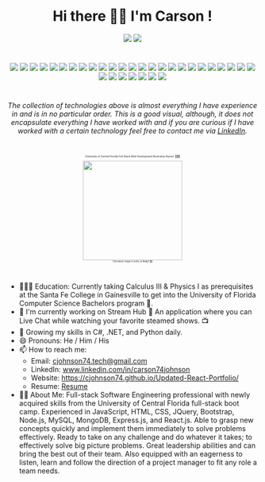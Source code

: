 <h1 align="center">Hi there 👋🏽 I'm Carson !</h1>

<!--
**cjohnson74/cjohnson74** is a ✨_special_✨ repository because its `README.md` (this file) appears on your GitHub profile.-->

<p align="center"><img src="https://github-readme-stats.vercel.app/api?username=cjohnson74&theme=dark" /> <img src="https://github-readme-streak-stats.herokuapp.com/?user=cjohnson74&theme=gruvbox"/></p>

#

<p align="center"><img src="https://img.shields.io/badge/CSS3-1572B6?style=for-the-badge&logo=css3&logoColor=white" /> <img src="https://img.shields.io/badge/HTML5-E34F26?style=for-the-badge&logo=html5&logoColor=white" /> <img src="https://img.shields.io/badge/JavaScript-323330?style=for-the-badge&logo=javascript&logoColor=F7DF1E" /> <img src="https://img.shields.io/badge/MySQL-005C84?style=for-the-badge&logo=mysql&logoColor=white" /> <img src="https://img.shields.io/badge/GraphQl-E10098?style=for-the-badge&logo=graphql&logoColor=white" /> <img src="https://img.shields.io/badge/Apollo%20GraphQL-311C87?&style=for-the-badge&logo=Apollo%20GraphQL&logoColor=white" /> <img src="https://img.shields.io/badge/Insomnia-5849be?style=for-the-badge&logo=Insomnia&logoColor=white" /> <img src="https://img.shields.io/badge/MongoDB-4EA94B?style=for-the-badge&logo=mongodb&logoColor=white" /> <img src="https://img.shields.io/badge/Express.js-000000?style=for-the-badge&logo=express&logoColor=white" /> <img src="https://img.shields.io/badge/React-20232A?style=for-the-badge&logo=react&logoColor=61DAFB" /> <img src="https://img.shields.io/badge/Node.js-339933?style=for-the-badge&logo=nodedotjs&logoColor=white" /> <img src="https://img.shields.io/badge/Handlebars.js-f0772b?style=for-the-badge&logo=handlebarsdotjs&logoColor=black" /> <img src="https://img.shields.io/badge/jQuery-0769AD?style=for-the-badge&logo=jquery&logoColor=white" /> <img src="https://img.shields.io/badge/Bootstrap-563D7C?style=for-the-badge&logo=bootstrap&logoColor=white" /> <img src="https://img.shields.io/badge/Tailwind_CSS-38B2AC?style=for-the-badge&logo=tailwind-css&logoColor=white" /> <img src="https://img.shields.io/badge/Jest-C21325?style=for-the-badge&logo=jest&logoColor=white" /> <img src="https://img.shields.io/badge/JWT-000000?style=for-the-badge&logo=JSON%20web%20tokens&logoColor=white" /> <img src="https://img.shields.io/badge/Sequelize-52B0E7?style=for-the-badge&logo=Sequelize&logoColor=white" /> <img src="https://img.shields.io/badge/json-5E5C5C?style=for-the-badge&logo=json&logoColor=white" /> <img src="https://img.shields.io/badge/C%23-239120?style=for-the-badge&logo=c-sharp&logoColor=white" /> <img src="https://img.shields.io/badge/.NET-512BD4?style=for-the-badge&logo=dotnet&logoColor=white" /> <img src="https://img.shields.io/badge/Amazon_AWS-FF9900?style=for-the-badge&logo=amazonaws&logoColor=white" /> <img src="https://img.shields.io/badge/Amazon%20DynamoDB-4053D6?style=for-the-badge&logo=Amazon%20DynamoDB&logoColor=white" /> <img src="https://img.shields.io/badge/Nginx-009639?style=for-the-badge&logo=nginx&logoColor=white" /> <img src="https://img.shields.io/badge/Python-FFD43B?style=for-the-badge&logo=python&logoColor=darkgreen" /> 
<img src="https://img.shields.io/badge/Flask-000000?style=for-the-badge&logo=flask&logoColor=white" /> <img src="https://img.shields.io/badge/pypi-3775A9?style=for-the-badge&logo=pypi&logoColor=white" /> <img src="https://img.shields.io/badge/Swift-FA7343?style=for-the-badge&logo=swift&logoColor=white" /> <img src="https://img.shields.io/badge/Heroku-430098?style=for-the-badge&logo=heroku&logoColor=white" /> <img src="https://img.shields.io/badge/IntelliJIDEA-000000.svg?style=for-the-badge&logo=intellij-idea&logoColor=white" /> <img src="https://img.shields.io/badge/Visual_Studio_Code-0078D4?style=for-the-badge&logo=visual%20studio%20code&logoColor=white" /> <img src="https://img.shields.io/badge/Visual_Studio-5C2D91?style=for-the-badge&logo=visual%20studio&logoColor=white" /></p>

#

<sub><p align="center">*The collection of technologies above is almost everything I have experience in and is in no particular order. This is a good visual, although, it does not encapsulate everything I have worked with and if you are curious if I have worked with a certain technology feel free to contact me via [LinkedIn](https://www.linkedin.com/in/carson74johnson/).*</p></sub>

#
<p align="center" style="font-size:5px">University of Central Florida Full-Stack Web Development Bootcamp Alumni. 👨🏽‍🎓
<br/>
<br/>
<a href="https://api.badgr.io/public/assertions/zJFrY9pYT_6REON00hr_RQ?identity__email=carson74johnson%40gmail.com">
    <img height="200px" width="200px" src="https://user-images.githubusercontent.com/52815609/148991821-5bc659d9-ae45-4462-b755-a654ebe909f6.png">
</a>
    <br/>
    <sub>Click above image to verify on Badgr! 👍🏽</sub>
</p>

#
- 👨🏽‍🎓 Education: Currently taking Calculus III & Physics I as prerequisites at the Santa Fe College in Gainesville to get into the University of Florida Computer Science Bachelors program 🐊. 
- 🔭 I'm currently working on Stream Hub 💬 An application where you can Live Chat while watching your favorite steamed shows. 📺
- 🌱 Growing my skills in C#, .NET, and Python daily.
- 😄 Pronouns: He / Him / His
- 📫 How to reach me: 
    - Email: cjohnson74.tech@gmail.com 
    - LinkedIn: www.linkedin.com/in/carson74johnson
    - Website: https://cjohnson74.github.io/Updated-React-Portfolio/
    - Resume: [Resume](https://docs.google.com/document/d/1OhMUhtMjt0_1zBVzizBhAYNICdYJtOYmplixadGipmE/edit?usp=sharing)
- 👋🏽  About Me: Full-stack Software Engineering professional with newly acquired skills from the University of Central Florida full-stack boot camp. Experienced in JavaScript, HTML, CSS, JQuery, Bootstrap, Node.js, MySQL, MongoDB, Express.js, and React.js. Able to grasp new concepts quickly and implement them immediately to solve problems effectively. Ready to take on any challenge and do whatever it takes; to effectively solve big picture problems. Great leadership abilities and can bring the best out of their team. Also equipped with an eagerness to listen, learn and follow the direction of a project manager to fit any role a team needs.
